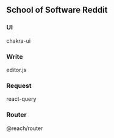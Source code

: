 ## School of Software Reddit

### UI

chakra-ui

### Write

editor.js

### Request

react-query

### Router

@reach/router
